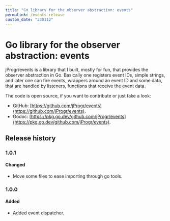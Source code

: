 ```yaml
---
title: "Go library for the observer abstraction: events"
permalink: /events-release
custom_date: "230112"
---
```


# Go library for the observer abstraction: events

jProgr/events is a library that I built, mostly for fun, that provides the observer abstraction in Go. Basically one registers event IDs, simple strings, and later one can fire events, wrappers around an event ID and some data, that are handled by listeners, functions that receive the event data.

The code is open source, if you want to contribute or just take a look:

- GitHub: [https://github.com/jProgr/events](https://github.com/jProgr/events).
- Godoc: [https://pkg.go.dev/github.com/jProgr/events](https://pkg.go.dev/github.com/jProgr/events).

## Release history

### 1.0.1
#### Changed
- Move some files to ease importing through go tools.

### 1.0.0
#### Added
- Added event dispatcher.
